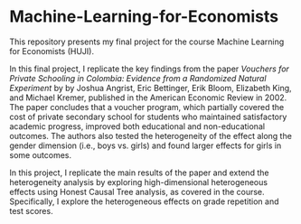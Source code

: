 # Machine-Learning-for-Economists
This repository presents my final project for the course Machine Learning for Economists (HUJI).

In this final project, I replicate the key findings from the paper *Vouchers for Private Schooling in Colombia: Evidence from a Randomized Natural Experiment* by by Joshua Angrist, Eric Bettinger, Erik Bloom, Elizabeth King, and Michael Kremer, published in the American Economic Review in 2002. The paper concludes that a voucher program, which partially covered the cost of private secondary school for students who maintained satisfactory academic progress, improved both educational and non-educational outcomes. The authors also tested the heterogeneity of the effect along the gender dimension (i.e., boys vs. girls) and found larger effects for girls in some outcomes.

In this project, I replicate the main results of the paper and extend the heterogeneity analysis by exploring high-dimensional heterogeneous effects using Honest Causal Tree analysis, as covered in the course.  Specifically, I explore the heterogeneous effects on grade repetition and test scores.
